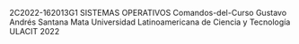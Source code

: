 2C2022-162013G1 SISTEMAS OPERATIVOS
Comandos-del-Curso
Gustavo Andrés Santana Mata
Universidad Latinoamericana de Ciencia y Tecnología
ULACIT
2022
